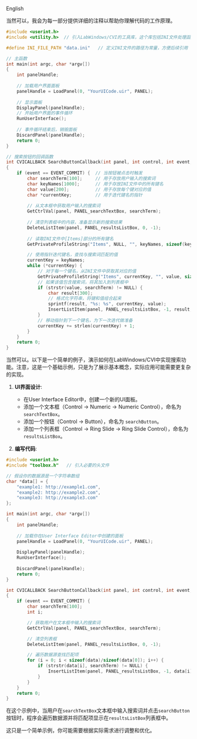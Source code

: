 English

当然可以，我会为每一部分提供详细的注释以帮助你理解代码的工作原理。

```c
#include <userint.h>
#include <utility.h>  // 引入LabWindows/CVI的工具库，这个库包括INI文件处理函数

#define INI_FILE_PATH "data.ini"   // 定义INI文件的路径为常量，方便后续引用

// 主函数
int main(int argc, char *argv[])
{
    int panelHandle;
    
    // 加载用户界面面板
    panelHandle = LoadPanel(0, "YourUICode.uir", PANEL);
    
    // 显示面板
    DisplayPanel(panelHandle);
    // 开始用户界面的事件循环
    RunUserInterface();
    
    // 事件循环结束后，销毁面板
    DiscardPanel(panelHandle);
    return 0;
}

// 搜索按钮的回调函数
int CVICALLBACK SearchButtonCallback(int panel, int control, int event, void *callbackData, int eventData1, int eventData2)
{
    if (event == EVENT_COMMIT) {  // 当按钮被点击时触发
        char searchTerm[100];     // 用于存放用户输入的搜索词
        char keyNames[1000];      // 用于存放INI文件中的所有键名
        char value[200];          // 用于存放每个键对应的值
        char *currentKey;         // 用于迭代键名的指针
        
        // 从文本框中获取用户输入的搜索词
        GetCtrlVal(panel, PANEL_searchTextBox, searchTerm);
        
        // 清空列表框中的内容，准备显示新的搜索结果
        DeleteListItem(panel, PANEL_resultsListBox, 0, -1);
        
        // 读取INI文件中[Items]部分的所有键名
        GetPrivateProfileString("Items", NULL, "", keyNames, sizeof(keyNames), INI_FILE_PATH);

        // 使用指针迭代键名，查找与搜索词匹配的值
        currentKey = keyNames;
        while (*currentKey) {
            // 对于每一个键名，从INI文件中获取其对应的值
            GetPrivateProfileString("Items", currentKey, "", value, sizeof(value), INI_FILE_PATH);
            // 如果该值包含搜索词，将其加入到列表框中
            if (strstr(value, searchTerm) != NULL) {
                char result[300];
                // 格式化字符串，将键和值组合起来
                sprintf(result, "%s: %s", currentKey, value);
                InsertListItem(panel, PANEL_resultsListBox, -1, result, 0);
            }
            // 移动指针到下一个键名，为下一次迭代做准备
            currentKey += strlen(currentKey) + 1;
        }
    }
    return 0;
}
```



当然可以。以下是一个简单的例子，演示如何在LabWindows/CVI中实现搜索功能。注意，这是一个基础示例，只是为了展示基本概念，实际应用可能需要更复杂的实现。

1. **UI界面设计**:
   - 在User Interface Editor中，创建一个新的UI面板。
   - 添加一个文本框（Control -> Numeric -> Numeric Control），命名为 `searchTextBox`。
   - 添加一个按钮（Control -> Button），命名为 `searchButton`。
   - 添加一个列表框（Control -> Ring Slide -> Ring Slide Control），命名为 `resultsListBox`。

2. **编写代码**:

```c
#include <userint.h>
#include "toolbox.h"   // 引入必要的头文件

// 假设你的数据源是一个字符串数组
char *data[] = {
    "example1: http://example1.com",
    "example2: http://example2.com",
    "example3: http://example3.com"
};

int main(int argc, char *argv[])
{
    int panelHandle;
    
    // 加载你在User Interface Editor中创建的面板
    panelHandle = LoadPanel(0, "YourUICode.uir", PANEL);
    
    DisplayPanel(panelHandle);
    RunUserInterface();
    
    DiscardPanel(panelHandle);
    return 0;
}

int CVICALLBACK SearchButtonCallback(int panel, int control, int event, void *callbackData, int eventData1, int eventData2)
{
    if (event == EVENT_COMMIT) {
        char searchTerm[100];
        int i;

        // 获取用户在文本框中输入的搜索词
        GetCtrlVal(panel, PANEL_searchTextBox, searchTerm);

        // 清空列表框
        DeleteListItem(panel, PANEL_resultsListBox, 0, -1);

        // 遍历数据源查找匹配项
        for (i = 0; i < sizeof(data)/sizeof(data[0]); i++) {
            if (strstr(data[i], searchTerm) != NULL) {
                InsertListItem(panel, PANEL_resultsListBox, -1, data[i], i);
            }
        }
    }
    return 0;
}
```

在这个示例中，当用户在`searchTextBox`文本框中输入搜索词并点击`searchButton`按钮时，程序会遍历数据源并将匹配项显示在`resultsListBox`列表框中。

这只是一个简单示例，你可能需要根据实际需求进行调整和优化。



